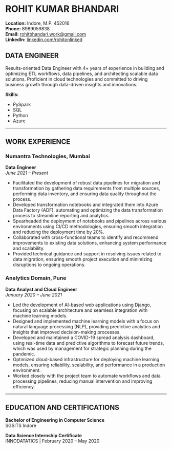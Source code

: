 # ROHIT KUMAR BHANDARI
**Location:** Indore, M.P. 452016  
**Phone:** 8989059838  
**Email:** [rohitbhandari.work@gmail.com](mailto:rohitbhandari.work@gmail.com)  
**LinkedIn:** [linkedin.com/rohitonlinked](https://www.linkedin.com/rohitonlinked)  

## DATA ENGINEER
Results-oriented Data Engineer with 4+ years of experience in building and optimizing ETL workflows, data pipelines, and architecting scalable data solutions. Proficient in cloud technologies and committed to driving business growth through data-driven insights and innovations.

**Skills:**  
- PySpark  
- SQL  
- Python  
- Azure  

---

## WORK EXPERIENCE

### Numantra Technologies, Mumbai  
**Data Engineer**  
_June 2021 – Present_

- Facilitated the development of robust data pipelines for migration and transformation by gathering data requirements from multiple sources, performing data inventory, and ensuring data quality throughout the process.
- Developed transformation notebooks and integrated them into Azure Data Factory (ADF), automating and optimizing the data transformation process to streamline reporting and analytics.
- Spearheaded the deployment of notebooks and pipelines across various environments using CI/CD methodologies, ensuring smooth integration and reducing the deployment time by 20%.
- Collaborated with cross-functional teams to identify and recommend improvements to existing data solutions, enhancing system performance and scalability.
- Provided technical guidance and support in resolving issues related to data migration, ensuring smooth project execution and minimizing disruptions to ongoing operations.

### Analytics Domain, Pune  
**Data Analyst and Cloud Engineer**  
_January 2020 – June 2021_

- Led the development of AI-based web applications using Django, focusing on scalable architecture and seamless integration with machine learning models.
- Designed and implemented machine learning models with a focus on natural language processing (NLP), providing predictive analytics and insights that improved decision-making processes.
- Developed and maintained a COVID-19 spread analysis dashboard, using real-time data and predictive algorithms to forecast future trends, which was used by management for strategic planning during the pandemic.
- Optimized cloud-based infrastructure for deploying machine learning models, ensuring reliability, scalability, and performance in a production environment.
- Worked closely with the project team to automate workflows and data processing pipelines, reducing manual intervention and improving efficiency.

---

## EDUCATION AND CERTIFICATIONS

**Bachelor of Engineering in Computer Science**  
SGSITS Indore

**Data Science Internship Certificate**  
INNODATATICS | February 2020 – May 2020
